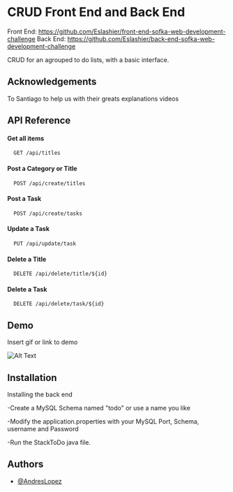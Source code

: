 
# CRUD Front End and Back End

Front End: https://github.com/Eslashier/front-end-sofka-web-development-challenge
Back End: https://github.com/Eslashier/back-end-sofka-web-development-challenge

CRUD for an agrouped to do lists, with a basic interface.

## Acknowledgements

To Santiago to help us with their greats explanations videos

## API Reference

#### Get all items

```http
  GET /api/titles
```

#### Post a Category or Title

```http
  POST /api/create/titles
```

#### Post a Task

```http
  POST /api/create/tasks
```

#### Update a Task

```http
  PUT /api/update/task
```

#### Delete a Title

```http
  DELETE /api/delete/title/${id}
```

#### Delete a Task

```http
  DELETE /api/delete/task/${id}
```




## Demo

Insert gif or link to demo

![Alt Text](https://i.gyazo.com/1fd3d2716a725a3bbb1278ab1b9906fa.gif)


## Installation

Installing the back end

-Create a MySQL Schema named "todo" or use a name you like

-Modify the application.properties with your MySQL Port, Schema, username and Password

-Run the StackToDo java file.
    
## Authors

- [@AndresLopez](https://www.github.com/Eslashier)

